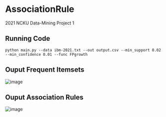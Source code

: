 # AssociationRule
2021 NCKU Data-Mining Project 1

## Running Code
```
python main.py --data ibm-2021.txt --out output.csv --min_support 0.02 --min_confidence 0.01 --func FPgrowth
```

## Ouput Frequent Itemsets 
![image](https://user-images.githubusercontent.com/32442648/140164793-10cfcfc3-1092-468e-b892-b66f60f4dead.png)

## Ouput Association Rules
![image](https://user-images.githubusercontent.com/32442648/140164907-937f6312-0d81-4051-b69a-938d1e12774b.png)
